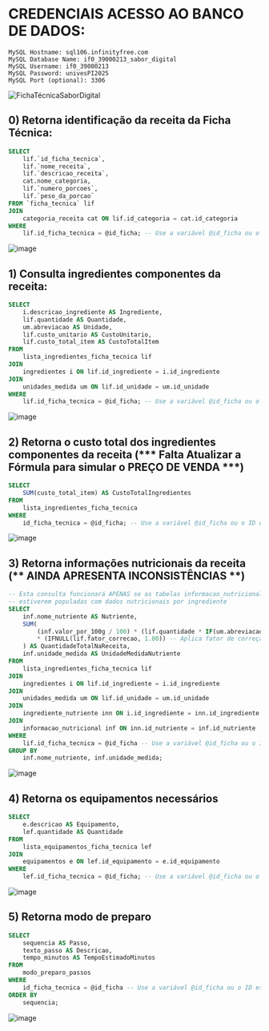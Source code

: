 # CREDENCIAIS ACESSO AO BANCO DE DADOS:
```
MySQL Hostname: sql106.infinityfree.com
MySQL Database Name: if0_39000213_sabor_digital
MySQL Username: if0_39000213
MySQL Password: univesPI2025
MySQL Port (optional): 3306
```

![FichaTécnicaSaborDigital](https://github.com/user-attachments/assets/e3e956e6-5fb7-4640-84dc-45f3076ef876)

## 0) Retorna identificação da receita da Ficha Técnica:
```sql
SELECT 
	lif.`id_ficha_tecnica`,
    lif.`nome_receita`,
    lif.`descricao_receita`,
    cat.nome_categoria, 
    lif.`numero_porcoes`,
    lif.`peso_da_porcao`
FROM `ficha_tecnica` lif
JOIN
    categoria_receita cat ON lif.id_categoria = cat.id_categoria
WHERE
    lif.id_ficha_tecnica = @id_ficha; -- Use a variável @id_ficha ou o ID específico da ficha
```
![image](https://github.com/user-attachments/assets/264508f5-cde0-44a1-b91a-df18139c00f8)


## 1) Consulta ingredientes componentes da receita:
```sql
SELECT
    i.descricao_ingrediente AS Ingrediente,
    lif.quantidade AS Quantidade,
    um.abreviacao AS Unidade,
    lif.custo_unitario AS CustoUnitario,
    lif.custo_total_item AS CustoTotalItem
FROM
    lista_ingredientes_ficha_tecnica lif
JOIN
    ingredientes i ON lif.id_ingrediente = i.id_ingrediente
JOIN
    unidades_medida um ON lif.id_unidade = um.id_unidade
WHERE
    lif.id_ficha_tecnica = @id_ficha; -- Use a variável @id_ficha ou o ID específico da ficha
```
![image](https://github.com/user-attachments/assets/fc57e95d-09ae-4f53-a1b2-f8d78c9d17c3)


## 2) Retorna o custo total dos ingredientes componentes da receita (*** Falta Atualizar a Fórmula para simular o PREÇO DE VENDA ***)
```sql
SELECT
    SUM(custo_total_item) AS CustoTotalIngredientes
FROM
    lista_ingredientes_ficha_tecnica
WHERE
    id_ficha_tecnica = @id_ficha; -- Use a variável @id_ficha ou o ID específico da ficha
```
![image](https://github.com/user-attachments/assets/a5856100-3077-4041-bd90-c0fb662ad50f)


## 3) Retorna informações nutricionais da receita (** AINDA APRESENTA INCONSISTÊNCIAS **)
```sql
-- Esta consulta funcionará APENAS se as tabelas informacao_nutricional e ingrediente_nutriente
-- estiverem populadas com dados nutricionais por ingrediente
SELECT
    inf.nome_nutriente AS Nutriente,
    SUM(
        (inf.valor_por_100g / 100) * (lif.quantidade * IF(um.abreviacao = 'kg', 1000, IF(um.abreviacao = 'g', 1, IF(um.abreviacao = 'ml', 1, 0)))) -- Converte a quantidade do ingrediente para gramas para o cálculo
        * (IFNULL(lif.fator_correcao, 1.00)) -- Aplica fator de correção se existir
    ) AS QuantidadeTotalNaReceita,
    inf.unidade_medida AS UnidadeMedidaNutriente
FROM
    lista_ingredientes_ficha_tecnica lif
JOIN
    ingredientes i ON lif.id_ingrediente = i.id_ingrediente
JOIN
    unidades_medida um ON lif.id_unidade = um.id_unidade
JOIN
    ingrediente_nutriente inn ON i.id_ingrediente = inn.id_ingrediente
JOIN
    informacao_nutricional inf ON inn.id_nutriente = inf.id_nutriente
WHERE
    lif.id_ficha_tecnica = @id_ficha -- Use a variável @id_ficha ou o ID específico da ficha
GROUP BY
    inf.nome_nutriente, inf.unidade_medida;
```
![image](https://github.com/user-attachments/assets/4235089d-cce1-4660-8652-4c30da14dcd0)

## 4) Retorna os equipamentos necessários
```sql
SELECT
    e.descricao AS Equipamento,
    lef.quantidade AS Quantidade
FROM
    lista_equipamentos_ficha_tecnica lef
JOIN
    equipamentos e ON lef.id_equipamento = e.id_equipamento
WHERE
    lef.id_ficha_tecnica = @id_ficha; -- Use a variável @id_ficha ou o ID específico da ficha
```
![image](https://github.com/user-attachments/assets/fec1aaaf-57e3-40ad-9c2c-7406d09e5a60)


## 5) Retorna modo de preparo
```sql
SELECT
    sequencia AS Passo,
    texto_passo AS Descricao,
    tempo_minutos AS TempoEstimadoMinutos
FROM
    modo_preparo_passos
WHERE
    id_ficha_tecnica = @id_ficha -- Use a variável @id_ficha ou o ID específico da ficha
ORDER BY
    sequencia;
```
![image](https://github.com/user-attachments/assets/6236d2a4-b228-4480-bc02-10861240c142)

